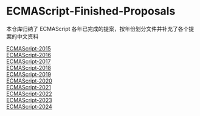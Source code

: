 # ECMAScript-Finished-Proposals

本仓库归纳了 ECMAScript 各年已完成的提案，按年份划分文件并补充了各个提案的中文资料

[ECMAScript-2015]()  
[ECMAScript-2016](./ECMAScript-2016.md)  
[ECMAScript-2017](./ECMAScript-2017.md)  
[ECMAScript-2018](./ECMAScript-2018.md)  
[ECMAScript-2019](./ECMAScript-2019.md)  
[ECMAScript-2020](./ECMAScript-2020.md)  
[ECMAScript-2021](./ECMAScript-2021.md)  
[ECMAScript-2022](./ECMAScript-2022.md)  
[ECMAScript-2023](./ECMAScript-2023.md)  
[ECMAScript-2024](./ECMAScript-2024.md)
